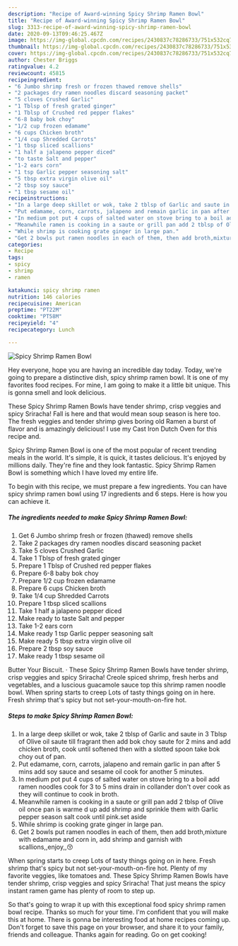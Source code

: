 ```yaml
---
description: "Recipe of Award-winning Spicy Shrimp Ramen Bowl"
title: "Recipe of Award-winning Spicy Shrimp Ramen Bowl"
slug: 3313-recipe-of-award-winning-spicy-shrimp-ramen-bowl
date: 2020-09-13T09:46:25.467Z
image: https://img-global.cpcdn.com/recipes/2430837c78286733/751x532cq70/spicy-shrimp-ramen-bowl-recipe-main-photo.jpg
thumbnail: https://img-global.cpcdn.com/recipes/2430837c78286733/751x532cq70/spicy-shrimp-ramen-bowl-recipe-main-photo.jpg
cover: https://img-global.cpcdn.com/recipes/2430837c78286733/751x532cq70/spicy-shrimp-ramen-bowl-recipe-main-photo.jpg
author: Chester Briggs
ratingvalue: 4.2
reviewcount: 45815
recipeingredient:
- "6 Jumbo shrimp fresh or frozen thawed remove shells"
- "2 packages dry ramen noodles discard seasoning packet"
- "5 cloves Crushed Garlic"
- "1 Tblsp of fresh grated ginger"
- "1 Tblsp of Crushed red pepper flakes"
- "6-8 baby bok choy"
- "1/2 cup frozen edamame"
- "6 cups Chicken broth"
- "1/4 cup Shredded Carrots"
- "1 tbsp sliced scallions"
- "1 half a jalapeno pepper diced"
- "to taste Salt and pepper"
- "1-2 ears corn"
- "1 tsp Garlic pepper seasoning salt"
- "5 tbsp extra virgin olive oil"
- "2 tbsp soy sauce"
- "1 tbsp sesame oil"
recipeinstructions:
- "In a large deep skillet or wok, take 2 tblsp of Garlic and saute in 3 Tblsp of Olive oil saute till fragrant then add bok choy saute for 2 mins and add chicken broth, cook until softened then with a slotted spoon take bok choy out of pan."
- "Put edamame, corn, carrots, jalapeno and remain garlic in pan after 5 mins add soy sauce and sesame oil cook for another 5 minutes."
- "In medium pot put 4 cups of salted water on stove bring to a boil add ramen noodles cook for 3 to 5 mins drain in collander don&#39;t over cook as they will continue to cook in broth."
- "Meanwhile ramen is cooking in a saute or grill pan add 2 tblsp of Olive oil once pan is warme d up add shrimp and sprinkle them with Garlic pepper season salt cook until pink.set aside"
- "While shrimp is cooking grate ginger in large pan."
- "Get 2 bowls put ramen noodles in each of them, then add broth,mixture with edamame and corn in, add shrimp and garnish with scallions,,enjoy,,😚"
categories:
- Recipe
tags:
- spicy
- shrimp
- ramen

katakunci: spicy shrimp ramen 
nutrition: 146 calories
recipecuisine: American
preptime: "PT22M"
cooktime: "PT58M"
recipeyield: "4"
recipecategory: Lunch

---
```



![Spicy Shrimp Ramen Bowl](https://img-global.cpcdn.com/recipes/2430837c78286733/751x532cq70/spicy-shrimp-ramen-bowl-recipe-main-photo.jpg)

Hey everyone, hope you are having an incredible day today. Today, we're going to prepare a distinctive dish, spicy shrimp ramen bowl. It is one of my favorites food recipes. For mine, I am going to make it a little bit unique. This is gonna smell and look delicious.

These Spicy Shrimp Ramen Bowls have tender shrimp, crisp veggies and spicy Sriracha! Fall is here and that would mean soup season is here too. The fresh veggies and tender shrimp gives boring old Ramen a burst of flavor and is amazingly delicious! I use my Cast Iron Dutch Oven for this recipe and.

Spicy Shrimp Ramen Bowl is one of the most popular of recent trending meals in the world. It's simple, it is quick, it tastes delicious. It's enjoyed by millions daily. They're fine and they look fantastic. Spicy Shrimp Ramen Bowl is something which I have loved my entire life.


To begin with this recipe, we must prepare a few ingredients. You can have spicy shrimp ramen bowl using 17 ingredients and 6 steps. Here is how you can achieve it.

<!--inarticleads1-->

##### The ingredients needed to make Spicy Shrimp Ramen Bowl:

1. Get 6 Jumbo shrimp fresh or frozen (thawed) remove shells
1. Take 2 packages dry ramen noodles discard seasoning packet
1. Take 5 cloves Crushed Garlic
1. Take 1 Tblsp of fresh grated ginger
1. Prepare 1 Tblsp of Crushed red pepper flakes
1. Prepare 6-8 baby bok choy
1. Prepare 1/2 cup frozen edamame
1. Prepare 6 cups Chicken broth
1. Take 1/4 cup Shredded Carrots
1. Prepare 1 tbsp sliced scallions
1. Take 1 half a jalapeno pepper diced
1. Make ready to taste Salt and pepper
1. Take 1-2 ears corn
1. Make ready 1 tsp Garlic pepper seasoning salt
1. Make ready 5 tbsp extra virgin olive oil
1. Prepare 2 tbsp soy sauce
1. Make ready 1 tbsp sesame oil


Butter Your Biscuit. · These Spicy Shrimp Ramen Bowls have tender shrimp, crisp veggies and spicy Sriracha! Creole spiced shrimp, fresh herbs and vegetables, and a luscious guacamole sauce top this shrimp ramen noodle bowl. When spring starts to creep Lots of tasty things going on in here. Fresh shrimp that&#39;s spicy but not set-your-mouth-on-fire hot. 

<!--inarticleads2-->

##### Steps to make Spicy Shrimp Ramen Bowl:

1. In a large deep skillet or wok, take 2 tblsp of Garlic and saute in 3 Tblsp of Olive oil saute till fragrant then add bok choy saute for 2 mins and add chicken broth, cook until softened then with a slotted spoon take bok choy out of pan.
1. Put edamame, corn, carrots, jalapeno and remain garlic in pan after 5 mins add soy sauce and sesame oil cook for another 5 minutes.
1. In medium pot put 4 cups of salted water on stove bring to a boil add ramen noodles cook for 3 to 5 mins drain in collander don&#39;t over cook as they will continue to cook in broth.
1. Meanwhile ramen is cooking in a saute or grill pan add 2 tblsp of Olive oil once pan is warme d up add shrimp and sprinkle them with Garlic pepper season salt cook until pink.set aside
1. While shrimp is cooking grate ginger in large pan.
1. Get 2 bowls put ramen noodles in each of them, then add broth,mixture with edamame and corn in, add shrimp and garnish with scallions,,enjoy,,😚


When spring starts to creep Lots of tasty things going on in here. Fresh shrimp that&#39;s spicy but not set-your-mouth-on-fire hot. Plenty of my favorite veggies, like tomatoes and. These Spicy Shrimp Ramen Bowls have tender shrimp, crisp veggies and spicy Sriracha! That just means the spicy instant ramen game has plenty of room to step up. 

So that's going to wrap it up with this exceptional food spicy shrimp ramen bowl recipe. Thanks so much for your time. I'm confident that you will make this at home. There is gonna be interesting food at home recipes coming up. Don't forget to save this page on your browser, and share it to your family, friends and colleague. Thanks again for reading. Go on get cooking!
